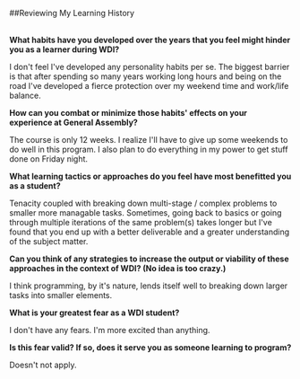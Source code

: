 ##Reviewing My Learning History  
</br>

**What habits have you developed over the years that you feel might hinder you as a learner during WDI?**

I don't feel I've developed any personality habits per se.  The biggest barrier is that after spending so many years working long hours and being on the road I've developed a fierce protection over my weekend time and work/life balance.

**How can you combat or minimize those habits' effects on your experience at General Assembly?**

The course is only 12 weeks.  I realize I'll have to give up some weekends to do well in this program.  I also plan to do everything in my power to get stuff done on Friday night.

**What learning tactics or approaches do you feel have most benefitted you as a student?**

Tenacity coupled with breaking down multi-stage / complex problems to smaller more managable tasks.  Sometimes, going back to basics or going through multiple iterations of the same problem(s) takes longer but I've found that you end up with a better deliverable and a greater understanding of the subject matter.

**Can you think of any strategies to increase the output or viability of these approaches in the context of WDI? (No idea is too crazy.)**

I think programming, by it's nature, lends itself well to breaking down larger tasks into smaller elements.

**What is your greatest fear as a WDI student?**

I don't have any fears.  I'm more excited than anything.

**Is this fear valid? If so, does it serve you as someone learning to program?**

Doesn't not apply.